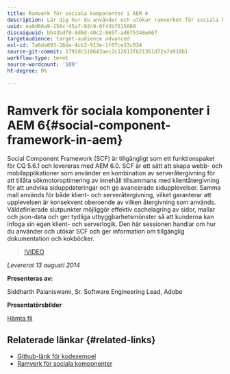 ```yaml
---
title: Ramverk för sociala komponenter i AEM 6
description: Lär dig hur du använder och utökar ramverket för sociala komponenter i AEM 6. Hämta information om tillgänglig dokumentation och kokböcker.
uuid: ea0d66a9-258c-45a7-92c9-8f43b7615080
discoiquuid: bb43bdf0-8d8d-40c2-865f-ad675348e667
targetaudience: target-audience advanced
exl-id: 7a6da893-26da-4cb3-913e-1f07ce33c034
source-git-commit: 1792dc318643aec2c12613f621361d72a7a918b1
workflow-type: tm+mt
source-wordcount: '189'
ht-degree: 0%

---
```


# Ramverk för sociala komponenter i AEM 6{#social-component-framework-in-aem}

Social Component Framework (SCF) är tillgängligt som ett funktionspaket för CQ 5.6.1 och levereras med AEM 6.0. SCF är ett sätt att skapa webb- och mobilapplikationer som använder en kombination av serveråtergivning för att tillåta sökmotoroptimering av innehåll tillsammans med klientåtergivning för att undvika siduppdateringar och ge avancerade sidupplevelser. Samma mall används för både klient- och serveråtergivning, vilket garanterar att upplevelsen är konsekvent oberoende av vilken återgivning som används. Väldefinierade slutpunkter möjliggör effektiv cachelagring av sidor, mallar och json-data och ger tydliga utbyggbarhetsmönster så att kunderna kan infoga sin egen klient- och serverlogik. Den här sessionen handlar om hur du använder och utökar SCF och ger information om tillgänglig dokumentation och kokböcker.

>[!VIDEO](https://video.tv.adobe.com/v/19464/?quality=9)

*Levererat 13 augusti 2014*

**Presenteras av:**

Siddharth Palaniswami, Sr. Software Engineering Lead, Adobe

**Presentatörsbilder**

[Hämta fil](assets/scf-gems.pdf)

## Relaterade länkar {#related-links}

* [Github-länk för kodexempel](https://github.com/Adobe-Marketing-Cloud/aem-scf-sample-components-extension)
* [Ramverk för sociala komponenter](https://docs.adobe.com/content/docs/en/aem/6-0/develop/social-communities/scf.html)
